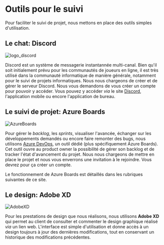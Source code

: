 # Outils pour le suivi

Pour faciliter le suivi de projet, nous mettons en place des outils simples d'utilisation.

## Le chat: Discord
![logo_discord](https://discordapp.com/assets/08ced1076c17e9e85906f5b26736f65d.svg)

Discord est un système de messagerie instantannée multi-canal. Bien qu'il soit initialement prévu pour les communautés de joueurs en ligne, il est très utilisé dans la communauté informatique de manière générale, notamment pour le suivi de projets informatiques. Nous nous chargeons de créer et de gérer le serveur Discord. Nous vous demandons de vous créer un compte pour pouvoir y accéder. Vous pouvez y accéder *via* le site [Discord](discordapp.com), l'application mobile ou encore l'application de bureau.

## Le suivi de projet: Azure Boards
![AzureBoards](https://img.stackshare.io/service/9656/azure-boards.png)

Pour gérer le *backlog*, les *sprints*, visualiser l'avancée, échanger sur les développements demandés ou encore faire remonter des bugs, nous utilisons [Azure DevOps](https://dev.azure.com/), un outil dédié (plus spécifiquement Azure Boards). Cet outil ouvre au product owner la possibilité de gérer son backlog et de tracker l'état d'avancement du projet. Nous nous chargeons de mettre en place le projet et nous vous enverrons une invitation à le rejoindre. Vous devrez pour ça créer un compte.

Le fonctionnement de Azure Boards est détaillés dans les rubriques suivantes de ce site.

## Le design: Adobe XD
![AdobeXD](https://www.adobe.com/content/dam/cc/icons/xd.svg)

Pour les prestations de design que nous réalisons, nous utilisons **Adobe XD** qui permet au client de consulter et commenter le design graphique réalisé *via* un lien web. L'interface est simple d'utilisation et donne accès à un design toujours à jour des dernières modifications, tout en conservant un historique des modifications précédentes.
